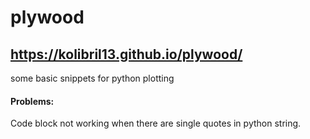 # plywood
## https://kolibril13.github.io/plywood/
some basic snippets for python plotting


#### Problems:

Code block not working when there are single quotes in python string.
